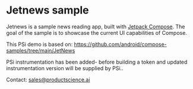 # Jetnews sample
Jetnews is a sample news reading app, built with
[Jetpack Compose](https://developer.android.com/jetpack/compose). The goal of the sample is to
showcase the current UI capabilities of Compose.

This PSi demo is based on: https://github.com/android/compose-samples/tree/main/JetNews

PSi instrumentation has been added- before building a token and updated instrumentation version will be supplied by PSi..

Contact: sales@productscience.ai